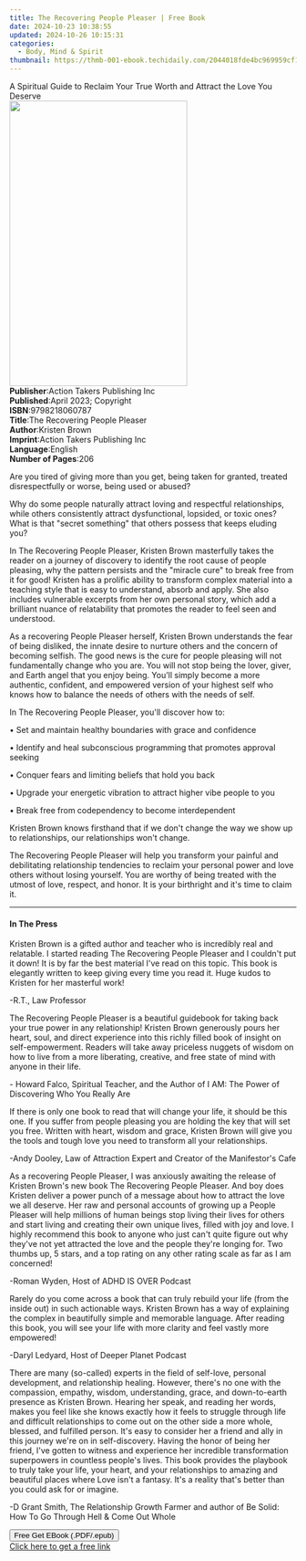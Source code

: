 ```yaml
---
title: The Recovering People Pleaser | Free Book
date: 2024-10-23 10:38:55
updated: 2024-10-26 10:15:31
categories:
  - Body, Mind & Spirit
thumbnail: https://thmb-001-ebook.techidaily.com/2044018fde4bc969959cf1646c20048faf9084bba1f1288739540dd6680a60c2.jpg
---
```

<main id="book-container">
  <div class="flex flex-col">
    <div class="book-brief flex-1 py-6 px-4 sm:p-6 md:py-10 md:px-8">
      <!-- brief-->
      <div class="book-brief-main">
        A Spiritual Guide to Reclaim Your True Worth and Attract the Love You
        Deserve
      </div>
    </div>
    <div
      class="book-meta-info flex-1 grid gap-4 col-start-1 col-end-3 row-start-1 sm:mb-6 sm:grid-cols-4 lg:gap-6 lg:col-start-2 lg:row-end-6 lg:row-span-6 lg:mb-0"
    >
      <div
        class="book-meta-info-left place-content-center mt-4 p-4 text-sm leading-6 col-start-2 col-span-2 dark:text-slate-400"
      >
        <img
          class="w-full h-500 object-cover rounded-lg sm:h-255 sm:col-span-2 lg:col-span-full"
          src="https://img-001-ebook.techidaily.com/cf478ff1457c64c5cdc7644a77e6eb6664060ac9d668f7bf9ed26c33c14d37e0.jpg"
          alt=""
          width="312"
          height="500"
        />
      </div>
      <div
        class="book-meta-info-right mt-2 col-start-1 row-start-2 col-span-3 self-center"
      >
        <!-- meta data  -->
        <div class="flex flex-col px-4 md:px-8">
          <div class="flex-1">
            <strong>Publisher</strong>:<span class="px-2"
              >Action Takers Publishing Inc</span
            >
          </div>
          <div class="flex-1">
            <strong>Published</strong>:<span class="px-2"
              >April 2023; Copyright</span
            >
          </div>
          <div class="flex-1">
            <strong>ISBN</strong>:<span class="px-2">9798218060787</span>
          </div>
          <div class="flex-1">
            <strong>Title</strong>:<span class="px-2"
              >The Recovering People Pleaser</span
            >
          </div>
          <div class="flex-1">
            <strong>Author</strong>:<span class="px-2">Kristen Brown</span>
          </div>
          <div class="flex-1">
            <strong>Imprint</strong>:<span class="px-2"
              >Action Takers Publishing Inc</span
            >
          </div>
          <div class="flex-1">
            <strong>Language</strong>:<span class="px-2">English</span>
          </div>
          <div class="flex-1">
            <strong>Number of Pages</strong>:<span class="px-2">206</span>
          </div>
        </div>
      </div>
    </div>
    <div class="book-description flex-1 py-6 px-4 sm:p-6 md:py-10 md:px-8">
      <div class="book-description-main">
        <div accordion-content="" id="description">
          <p>
            Are you tired of giving more than you get, being taken for granted,
            treated disrespectfully or worse, being used or abused?
          </p>
          <p></p>
          <p>
            Why do some people naturally attract loving and respectful
            relationships, while others consistently attract dysfunctional,
            lopsided, or toxic ones? What is that "secret something" that others
            possess that keeps eluding you?
          </p>
          <p></p>
          <p>
            In The Recovering People Pleaser, Kristen Brown masterfully takes
            the reader on a journey of discovery to identify the root cause of
            people pleasing, why the pattern persists and the "miracle cure" to
            break free from it for good! Kristen has a prolific ability to
            transform complex material into a teaching style that is easy to
            understand, absorb and apply. She also includes vulnerable excerpts
            from her own personal story, which add a brilliant nuance of
            relatability that promotes the reader to feel seen and understood.
          </p>
          <p></p>
          <p>
            As a recovering People Pleaser herself, Kristen Brown understands
            the fear of being disliked, the innate desire to nurture others and
            the concern of becoming selfish. The good news is the cure for
            people pleasing will not fundamentally change who you are. You will
            not stop being the lover, giver, and Earth angel that you enjoy
            being. You'll simply become a more authentic, confident, and
            empowered version of your highest self who knows how to balance the
            needs of others with the needs of self.
          </p>
          <p></p>
          <p>In The Recovering People Pleaser, you'll discover how to:</p>
          <p></p>
          <p>• Set and maintain healthy boundaries with grace and confidence</p>
          <p>
            • Identify and heal subconscious programming that promotes approval
            seeking
          </p>
          <p>• Conquer fears and limiting beliefs that hold you back</p>
          <p>
            • Upgrade your energetic vibration to attract higher vibe people to
            you
          </p>
          <p>• Break free from codependency to become interdependent</p>
          <p></p>
          <p>
            Kristen Brown knows firsthand that if we don't change the way we
            show up to relationships, our relationships won't change.
          </p>
          <p></p>
          <p>
            The Recovering People Pleaser will help you transform your painful
            and debilitating relationship tendencies to reclaim your personal
            power and love others without losing yourself. You are worthy of
            being treated with the utmost of love, respect, and honor. It is
            your birthright and it's time to claim it.
          </p>
        </div>
        <div class="accordion-fader"></div>
      </div>
    </div>
    <div class="book-excerpts flex-1 py-6 px-4 sm:p-6 md:py-10 md:px-8">
      <!-- excerpts-->
      <div class="book-excerpts-main">
        <hr />
        <h4 class="placeholder placeholder-heading">
          <span>In The Press</span>
        </h4>
        <p></p>
        <p>
          Kristen Brown is a gifted author and teacher who is incredibly real
          and relatable. I started reading The Recovering People Pleaser and I
          couldn't put it down! It is by far the best material I've read on this
          topic. This book is elegantly written to keep giving every time you
          read it. Huge kudos to Kristen for her masterful work!
        </p>
        <p>-R.T., Law Professor</p>
        <p></p>
        <p>
          The Recovering People Pleaser is a beautiful guidebook for taking back
          your true power in any relationship! Kristen Brown generously pours
          her heart, soul, and direct experience into this richly filled book of
          insight on self-empowerment. Readers will take away priceless nuggets
          of wisdom on how to live from a more liberating, creative, and free
          state of mind with anyone in their life.
        </p>
        <p>
          - Howard Falco, Spiritual Teacher, and the Author of I AM: The Power
          of Discovering Who You Really Are
        </p>
        <p></p>
        <p>
          If there is only one book to read that will change your life, it
          should be this one. If you suffer from people pleasing you are holding
          the key that will set you free. Written with heart, wisdom and grace,
          Kristen Brown will give you the tools and tough love you need to
          transform all your relationships.
        </p>
        <p>
          -Andy Dooley, Law of Attraction Expert and Creator of the Manifestor's
          Cafe
        </p>
        <p></p>
        <p>
          As a recovering People Pleaser, I was anxiously awaiting the release
          of Kristen Brown's new book The Recovering People Pleaser. And boy
          does Kristen deliver a power punch of a message about how to attract
          the love we all deserve. Her raw and personal accounts of growing up a
          People Pleaser will help millions of human beings stop living their
          lives for others and start living and creating their own unique lives,
          filled with joy and love. I highly recommend this book to anyone who
          just can't quite figure out why they've not yet attracted the love and
          the people they're longing for. Two thumbs up, 5 stars, and a top
          rating on any other rating scale as far as I am concerned!
        </p>
        <p>-Roman Wyden, Host of ADHD IS OVER Podcast</p>
        <p></p>
        <p>
          Rarely do you come across a book that can truly rebuild your life
          (from the inside out) in such actionable ways. Kristen Brown has a way
          of explaining the complex in beautifully simple and memorable
          language. After reading this book, you will see your life with more
          clarity and feel vastly more empowered!
        </p>
        <p>-Daryl Ledyard, Host of Deeper Planet Podcast</p>
        <p></p>
        <p>
          There are many (so-called) experts in the field of self-love, personal
          development, and relationship healing. However, there's no one with
          the compassion, empathy, wisdom, understanding, grace, and
          down-to-earth presence as Kristen Brown. Hearing her speak, and
          reading her words, makes you feel like she knows exactly how it feels
          to struggle through life and difficult relationships to come out on
          the other side a more whole, blessed, and fulfilled person. It's easy
          to consider her a friend and ally in this journey we're on in
          self-discovery. Having the honor of being her friend, I've gotten to
          witness and experience her incredible transformation superpowers in
          countless people's lives. This book provides the playbook to truly
          take your life, your heart, and your relationships to amazing and
          beautiful places where Love isn't a fantasy. It's a reality that's
          better than you could ask for or imagine.
        </p>
        <p>
          -D Grant Smith, The Relationship Growth Farmer and author of Be Solid:
          How To Go Through Hell &amp; Come Out Whole
        </p>
        <p></p>
      </div>
    </div>
    <div
      class="book-about-author flex-1 py-6 px-4 sm:p-6 md:py-10 md:px-8"
    ></div>
    <div class="book-free-get flex-1 py-6 px-4 sm:p-6 md:py-10 md:px-8">
      <button
        id="btn-free-get"
        class="bg-blue-500 hover:bg-blue-700 text-white font-bold py-2 px-4 rounded"
      >
        Free Get EBook (.PDF/.epub)
      </button>
      <div id="countdown-display" class="px-2 text-lg mt-2"></div>
      <a
        id="free-link"
        class="hidden bg-blue-500 hover:bg-blue-700 text-white font-bold py-2 px-4 rounded"
        href="https://www.ebooks.com/en-us/book/210790301/the-recovering-people-pleaser/kristen-brown/"
        target="_blank"
        >Click here to get a free link</a
      >
    </div>
    <script>
      let countdownTime = 0;
      let countdownInterval = null;
      document
        .getElementById('btn-free-get')
        .addEventListener('click', startCountdown);
      function startCountdown() {
        countdownTime = new Date().getTime() + 60000 * 3;
        countdownInterval = setInterval(updateCountdown, 1000);
        document.getElementById('btn-free-get').disabled = true;
        document
          .getElementById('btn-free-get')
          .classList.add('bg-gray-500', 'cursor-not-allowed');
      }
      function updateCountdown() {
        let currentTime = new Date().getTime();
        let timeLeft = countdownTime - currentTime;
        let secondsLeft = Math.floor(timeLeft / 1000);
        document.getElementById('countdown-display').innerHTML =
          `Remaining time: ${secondsLeft} seconds.`;
        if (secondsLeft <= 0) {
          clearInterval(countdownInterval);
          document.getElementById('btn-free-get').classList.add('hidden');
          document.getElementById('free-link').classList.remove('hidden');
          document.getElementById('countdown-display').innerHTML = '';
        }
      }
    </script>
  </div>
</main>

